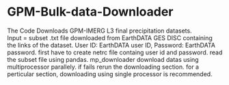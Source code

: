 # GPM-Bulk-data-Downloader
The Code Downloads GPM-IMERG L3 final precipitation datasets.  
Input = subset .txt file downloaded from EarthDATA GES DISC containing the links of the dataset.
User ID: EarthDATA user ID,
Password: EarthDATA password.
first have to create netrc file containg user id and password.
read the subset file using pandas.
mp_downloader download datas using multiprocessor parallely.
if fails rerun the downloading section.
for a perticular section, downloading using single processor is recommended.
